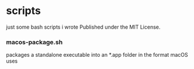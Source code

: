 # scripts
 just some bash scripts i wrote
 Published under the MIT License.
### macos-package.sh
 packages a standalone executable into an *.app folder in the format macOS uses
